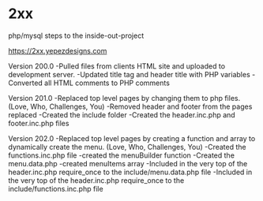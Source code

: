 # 2xx
php/mysql steps to the inside-out-project

https://2xx.yepezdesigns.com

Version 200.0
-Pulled files from clients HTML site and uploaded to development server.
-Updated title tag and header title with PHP variables
-Converted all HTML comments to PHP comments

Version 201.0
-Replaced top level pages by changing them to php files.(Love, Who, Challenges, You)
-Removed header and footer from the pages replaced
-Created the include folder
-Created the header.inc.php and footer.inc.php files

Version 202.0
-Replaced top level pages by creating a function and array to dynamically create the menu. (Love, Who, Challenges, You)
-Created the functions.inc.php file
	-created the menuBuilder function
-Created the menu.data.php
	-created menuItems array
-Included in the very top of the header.inc.php require_once to the include/menu.data.php file
-Included in the very top of the header.inc.php require_once to the include/functions.inc.php file